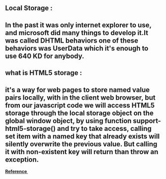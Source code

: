## Local Storage :

## In the past it was only internet explorer to use, and microsoft did many things to develop it.It was called DHTML behaviors one of these behaviors was **UserData** which it's enough to use 640 KD for anybody.

## what is HTML5 storage :

## it's a way for web pages to store named value pairs locally, with in the client web browser, but from our javascript code we will access HTML5 storage through the local storage object on the global window object, by using function support-html5-storage() and try to take access, calling set item with a named key that already exists will silently overwrite the previous value. But calling it with non-existent key will return than throw an exception.

**[Reference ](http://diveinto.html5doctor.com/storage.html)**